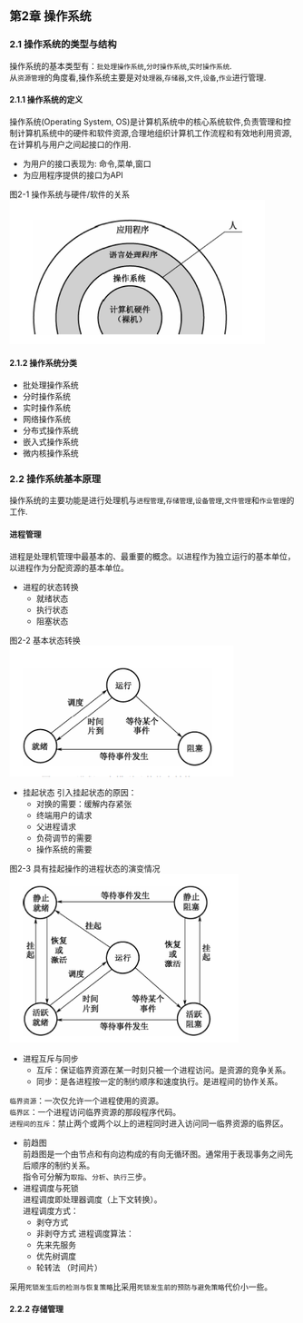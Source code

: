 ## 第2章 操作系统
### 2.1 操作系统的类型与结构
操作系统的基本类型有：`批处理操作系统`,`分时操作系统`,`实时操作系统`.  
从`资源管理`的角度看,操作系统主要是对`处理器`,`存储器`,`文件`,`设备`,`作业`进行管理.  
#### 2.1.1 操作系统的定义
操作系统(Operating System, OS)是计算机系统中的核心系统软件,负责管理和控制计算机系统中的硬件和软件资源,合理地组织计算机工作流程和有效地利用资源,在计算机与用户之间起接口的作用.  
- 为用户的接口表现为: 命令,菜单,窗口  
- 为应用程序提供的接口为API  

图2-1 操作系统与硬件/软件的关系  
![操作系统与硬件/软件的关系](https://raw.githubusercontent.com/chundonghan/system-architect/master/img/ch2_1.png)  

#### 2.1.2 操作系统分类
- 批处理操作系统
- 分时操作系统
- 实时操作系统
- 网络操作系统
- 分布式操作系统
- 嵌入式操作系统
- 微内核操作系统

### 2.2 操作系统基本原理
操作系统的主要功能是进行处理机与`进程管理`,`存储管理`,`设备管理`,`文件管理`和`作业管理`的工作.
#### 进程管理
进程是处理机管理中最基本的、最重要的概念。以进程作为独立运行的基本单位，以进程作为分配资源的基本单位。  
- 进程的状态转换  
  + 就绪状态  
  + 执行状态  
  + 阻塞状态  

图2-2 基本状态转换  
![进程的三种基本状态转换](https://raw.githubusercontent.com/chundonghan/system-architect/master/img/ch2_2.png)  
- 挂起状态
引入挂起状态的原因：
  + 对换的需要：缓解内存紧张
  + 终端用户的请求
  + 父进程请求
  + 负荷调节的需要
  + 操作系统的需要

图2-3 具有挂起操作的进程状态的演变情况  
![进程状态转换](https://raw.githubusercontent.com/chundonghan/system-architect/master/img/ch2_3.png)  
- 进程互斥与同步  
  + 互斥：保证临界资源在某一时刻只被一个进程访问。是资源的竞争关系。  
  + 同步：是各进程按一定的制约顺序和速度执行。是进程间的协作关系。  

`临界资源`：一次仅允许一个进程使用的资源。  
`临界区`：一个进程访问临界资源的那段程序代码。  
`进程间的互斥`：禁止两个或两个以上的进程同时进入访问同一临界资源的临界区。  
- 前趋图  
前趋图是一个由节点和有向边构成的有向无循环图。通常用于表现事务之间先后顺序的制约关系。  
指令可分解为`取指`、`分析`、`执行`三步。  
- 进程调度与死锁  
进程调度即处理器调度（上下文转换）。  
进程调度方式：  
  + 剥夺方式  
  + 非剥夺方式 
进程调度算法： 
  + 先来先服务 
  + 优先树调度 
  + 轮转法 （时间片） 

采用`死锁发生后的检测与恢复策略`比采用`死锁发生前的预防与避免策略`代价小一些。  

#### 2.2.2 存储管理




